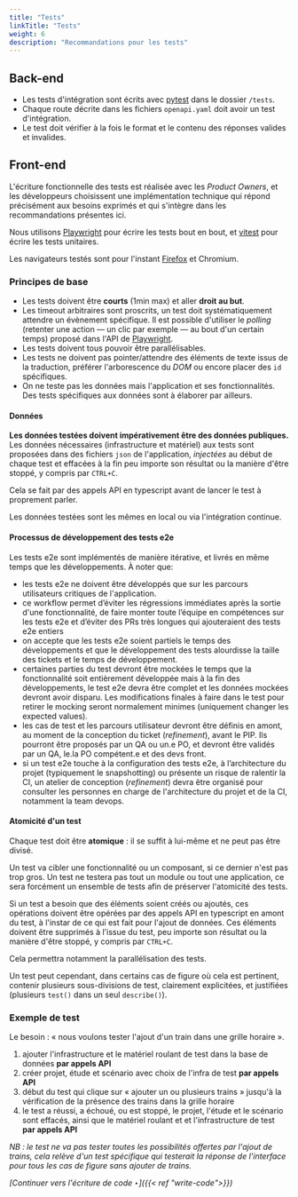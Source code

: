 ```yaml
---
title: "Tests"
linkTitle: "Tests"
weight: 6
description: "Recommandations pour les tests"
---
```

## Back-end
- Les tests d'intégration sont écrits avec [pytest](https://docs.pytest.org/) dans le dossier `/tests`.
- Chaque route décrite dans les fichiers `openapi.yaml` doit avoir un test d'intégration.
- Le test doit vérifier à la fois le format et le contenu des réponses valides et invalides.

## Front-end
L'écriture fonctionnelle des tests est réalisée avec les *Product Owners*, et les développeurs choisissent une implémentation technique qui répond précisément aux besoins exprimés et qui s'intègre dans les recommandations présentes ici.

Nous utilisons [Playwright](https://playwright.dev/) pour écrire les tests bout en bout, et [vitest](https://vitest.dev/) pour écrire les tests unitaires.

Les navigateurs testés sont pour l'instant [Firefox](https://www.mozilla.org/fr/firefox/switch/) et Chromium.

### Principes de base
- Les tests doivent être **courts** (1min max) et aller **droit au but**.
- Les timeout arbitraires sont proscrits, un test doit systématiquement attendre un évènement spécifique. Il est possible d'utiliser le *polling* (retenter une action — un clic par exemple — au bout d'un certain temps) proposé dans l'API de [Playwright](https://playwright.dev/).
- Les tests doivent tous pouvoir être parallélisables.
- Les tests ne doivent pas pointer/attendre des éléments de texte issus de la traduction, préférer l'arborescence du *DOM* ou encore placer des `id` spécifiques.
- On ne teste pas les données mais l'application et ses fonctionnalités. Des tests spécifiques aux données sont à élaborer par ailleurs.

#### Données
**Les données testées doivent impérativement être des données publiques.**
Les données nécessaires (infrastructure et matériel) aux tests sont proposées dans des fichiers `json` de l'application, *injectées* au début de chaque test et effacées à la fin peu importe son résultat ou la manière d'être stoppé, y compris par `CTRL+C`.

Cela se fait par des appels API en typescript avant de lancer le test à proprement parler.

Les données testées sont les mêmes en local ou via l'intégration continue.

#### Processus de développement des tests e2e
Les tests e2e sont implémentés de manière itérative, et livrés en même temps que les développements. À noter que:
- les tests e2e ne doivent être développés que sur les parcours utilisateurs critiques de l'application.
- ce workflow permet d’éviter les régressions immédiates après la sortie d'une fonctionnalité, de faire monter toute l’équipe en compétences sur les tests e2e et d’éviter des PRs très longues qui ajouteraient des tests e2e entiers
- on accepte que les tests e2e soient partiels le temps des développements et que le développement des tests alourdisse la taille des tickets et le temps de développement.
- certaines parties du test devront être mockées le temps que la fonctionnalité soit entièrement développée mais à la fin des développements, le test e2e devra être complet et les données mockées devront avoir disparu. Les modifications finales à faire dans le test pour retirer le mocking seront normalement minimes (uniquement changer les expected values).
- les cas de test et les parcours utilisateur devront être définis en amont, au moment de la conception du ticket (_refinement_), avant le PIP. Ils pourront être proposés par un QA ou un.e PO, et devront être validés par un QA, le.la PO compétent.e et des devs front.
- si un test e2e touche à la configuration des tests e2e, à l’architecture du projet (typiquement le snapshotting) ou présente un risque de ralentir la CI, un atelier de conception (_refinement_) devra être organisé pour consulter les personnes en charge de l'architecture du projet et de la CI, notamment la team devops.

#### Atomicité d'un test
Chaque test doit être **atomique** : il se suffit à lui-même et ne peut pas être divisé.

Un test va cibler une fonctionnalité ou un composant, si ce dernier n'est pas trop gros. Un test ne testera pas tout un module ou tout une application, ce sera forcément un ensemble de tests afin de préserver l'atomicité des tests.

Si un test a besoin que des éléments soient créés ou ajoutés, ces opérations doivent être opérées par des appels API en typescript en amont du test, à l'instar de ce qui est fait pour l'ajout de données. Ces éléments doivent être supprimés à l'issue du test, peu importe son résultat ou la manière d'être stoppé, y compris par `CTRL+C`.

Cela permettra notamment la parallélisation des tests.

Un test peut cependant, dans certains cas de figure où cela est pertinent, contenir plusieurs sous-divisions de test, clairement explicitées, et justifiées (plusieurs `test()` dans un seul `describe()`).

### Exemple de test
Le besoin : « nous voulons tester l'ajout d'un train dans une grille horaire ».

1. ajouter l'infrastructure et le matériel roulant de test dans la base de données **par appels API**
2. créer projet, étude et scénario avec choix de l'infra de test **par appels API**
3. début du test qui clique sur « ajouter un ou plusieurs trains » jusqu'à la vérification de la présence des trains dans la grille horaire
4. le test a réussi, a échoué, ou est stoppé, le projet, l'étude et le scénario sont effacés, ainsi que le matériel roulant et et l'infrastructure de test **par appels API**

*NB : le test ne va pas tester toutes les possibilités offertes par l'ajout de trains, cela relève d'un test spécifique qui testerait la réponse de l'interface pour tous les cas de figure sans ajouter de trains.*

*[Continuer vers l'écriture de code ‣]({{< ref "write-code">}})*
